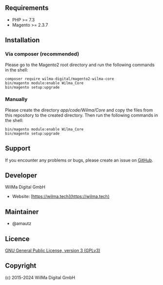 Requirements
------------
- PHP >= 7.3
- Magento >= 2.3.7

Installation
------------

### Via composer (recommended)

Please go to the Magento2 root directory and run the following commands in the shell:

```
composer require wilma-digital/magento2-wilma-core
bin/magento module:enable Wilma_Core
bin/magento setup:upgrade
```

### Manually

Please create the directory *app/code/Wilma/Core* and copy the files from this repository to the created directory. Then run the following commands in the shell:

```
bin/magento module:enable Wilma_Core
bin/magento setup:upgrade
```

Support
-------
If you encounter any problems or bugs, please create an issue on [GitHub](https://github.com/wilma-digital/core/issues).

Developer
---------
WilMa Digital GmbH
* Website: [https://wilma.tech](https://wilma.tech)

Maintainer
----------
* @amautz

Licence
-------
[GNU General Public License, version 3 (GPLv3)](http://opensource.org/licenses/gpl-3.0)

Copyright
---------
(c) 2015-2024 WilMa Digital GmbH

